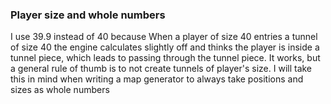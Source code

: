 ### Player size and whole numbers
I use 39.9 instead of 40 because When a player of size 40 entries a tunnel of size 40
the engine calculates slightly off and thinks the player is inside a tunnel piece,
which leads to passing through the tunnel piece.
It works, but a general rule of thumb is to not create tunnels of player's size.
I will take this in mind when writing a map generator to always take positions and sizes as whole numbers